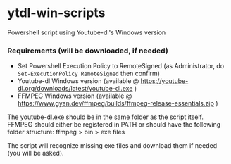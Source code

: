 # ytdl-win-scripts
Powershell script using Youtube-dl's Windows version

### Requirements (will be downloaded, if needed)
- Set Powershell Execution Policy to RemoteSigned (as Administrator, do `Set-ExecutionPolicy RemoteSigned` then confirm)
- Youtube-dl Windows version (available @ https://youtube-dl.org/downloads/latest/youtube-dl.exe )
- FFMPEG Windows version (available @ https://www.gyan.dev/ffmpeg/builds/ffmpeg-release-essentials.zip )

The youtube-dl.exe should be in the same folder as the script itself. 
FFMPEG should either be registered in PATH or should have the following folder structure:
ffmpeg > bin > exe files

The script will recognize missing exe files and download them if needed (you will be asked).
